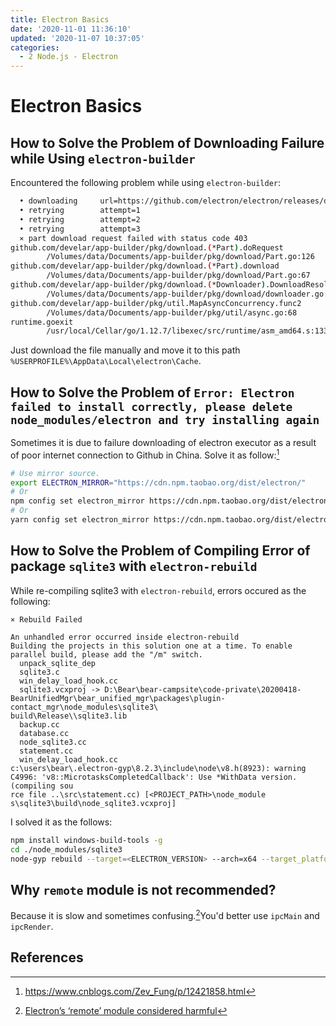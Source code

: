 ```yaml
---
title: Electron Basics
date: '2020-11-01 11:36:10'
updated: '2020-11-07 10:37:05'
categories:
  - 2 Node.js - Electron
---
```

# Electron Basics

## How to Solve the Problem of Downloading Failure while Using `electron-builder`

Encountered the following problem while using `electron-builder`:

```sh
  • downloading     url=https://github.com/electron/electron/releases/download/v8.2.3/electron-v8.2.3-win32-x64.zip size=71 MB parts=8
  • retrying        attempt=1
  • retrying        attempt=2
  • retrying        attempt=3
  ⨯ part download request failed with status code 403
github.com/develar/app-builder/pkg/download.(*Part).doRequest
        /Volumes/data/Documents/app-builder/pkg/download/Part.go:126
github.com/develar/app-builder/pkg/download.(*Part).download
        /Volumes/data/Documents/app-builder/pkg/download/Part.go:67
github.com/develar/app-builder/pkg/download.(*Downloader).DownloadResolved.func1.1
        /Volumes/data/Documents/app-builder/pkg/download/downloader.go:107
github.com/develar/app-builder/pkg/util.MapAsyncConcurrency.func2
        /Volumes/data/Documents/app-builder/pkg/util/async.go:68
runtime.goexit
        /usr/local/Cellar/go/1.12.7/libexec/src/runtime/asm_amd64.s:1337  
```

Just download the file manually and move it to this path `%USERPROFILE%\AppData\Local\electron\Cache`.

## How to Solve the Problem of `Error: Electron failed to install correctly, please delete node_modules/electron and try installing again`

Sometimes it is due to failure downloading of electron executor as a result of poor internet connection to Github in China. Solve it as follow:[^2]

```sh
# Use mirror source.
export ELECTRON_MIRROR="https://cdn.npm.taobao.org/dist/electron/"
# Or
npm config set electron_mirror https://cdn.npm.taobao.org/dist/electron/
# Or
yarn config set electron_mirror https://cdn.npm.taobao.org/dist/electron/
```

## How to Solve the Problem of Compiling Error of package `sqlite3` with `electron-rebuild`

While re-compiling sqlite3 with `electron-rebuild`, errors occured as the following:

```
× Rebuild Failed

An unhandled error occurred inside electron-rebuild
Building the projects in this solution one at a time. To enable parallel build, please add the "/m" switch.
  unpack_sqlite_dep
  sqlite3.c
  win_delay_load_hook.cc
  sqlite3.vcxproj -> D:\Bear\bear-campsite\code-private\20200418-BearUnifiedMgr\bear_unified_mgr\packages\plugin-contact_mgr\node_modules\sqlite3\
build\Release\\sqlite3.lib
  backup.cc
  database.cc
  node_sqlite3.cc
  statement.cc
  win_delay_load_hook.cc
c:\users\bear\.electron-gyp\8.2.3\include\node\v8.h(8923): warning C4996: 'v8::MicrotasksCompletedCallback': Use *WithData version. (compiling sou
rce file ..\src\statement.cc) [<PROJECT_PATH>\node_module
s\sqlite3\build\node_sqlite3.vcxproj]
```

I solved it as the follows:

```sh
npm install windows-build-tools -g
cd ./node_modules/sqlite3
node-gyp rebuild --target=<ELECTRON_VERSION> --arch=x64 --target_platform=win32 --dist-url=https://atom.io/download/atom-shell --module_name=node_sqlite3 --module_path=../lib/binding/electron-v<ELECTRON_VERSION>-win32-ia32
```

## Why `remote` module is not recommended?

Because it is slow and sometimes confusing.[^4]You'd better use `ipcMain` and `ipcRender`.

## References

[^1]: <https://github.com/electron-userland/electron-builder/issues/3115>
[^2]: <https://www.cnblogs.com/Zev_Fung/p/12421858.html>
[^3]: <https://blog.csdn.net/zoepriselife316/article/details/89954383>
[^4]: [Electron’s ‘remote’ module considered harmful](https://medium.com/@nornagon/electrons-remote-module-considered-harmful-70d69500f31)
